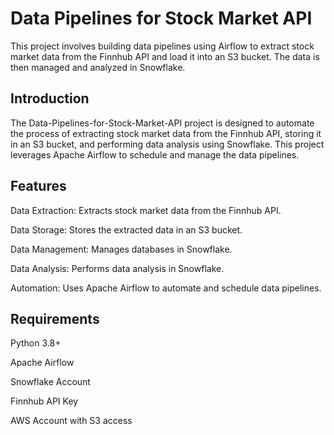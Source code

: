 # Data Pipelines for Stock Market API
This project involves building data pipelines using Airflow to extract stock market data from the Finnhub API and load it into an S3 bucket. The data is then managed and analyzed in Snowflake.

## Introduction
The Data-Pipelines-for-Stock-Market-API project is designed to automate the process of extracting stock market data from the Finnhub API, storing it in an S3 bucket, and performing data analysis using Snowflake. This project leverages Apache Airflow to schedule and manage the data pipelines.

## Features
Data Extraction: Extracts stock market data from the Finnhub API.

Data Storage: Stores the extracted data in an S3 bucket.

Data Management: Manages databases in Snowflake.

Data Analysis: Performs data analysis in Snowflake.

Automation: Uses Apache Airflow to automate and schedule data pipelines.

## Requirements
Python 3.8+

Apache Airflow

Snowflake Account

Finnhub API Key

AWS Account with S3 access
